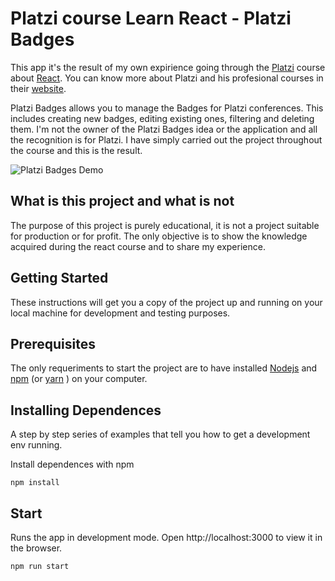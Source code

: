 # Platzi course Learn React - Platzi Badges

This app it's the result of my own expirience going through the [Platzi](https://platzi.com/) course about [React](https://reactjs.org/). You can know more about Platzi and his profesional courses in their [website](https://platzi.com/).

Platzi Badges allows you to manage the Badges for Platzi conferences. This includes creating new badges, editing existing ones, filtering and deleting them. I'm not the owner of the Platzi Badges idea or the application and all the recognition is for Platzi. I have simply carried out the project throughout the course and this is the result.

![Platzi Badges Demo](demo/platzi-badges.gif)

## What is this project and what is not

The purpose of this project is purely educational, it is not a project suitable for production or for profit. The only objective is to show the knowledge acquired during the react course and to share my experience.

## Getting Started 

These instructions will get you a copy of the project up and running on your local machine for development and testing purposes.

## Prerequisites

The only requeriments to start the project are to have installed [Nodejs](https://nodejs.org) and [npm](https://www.npmjs.com/get-npm) (or [yarn](https://yarnpkg.com/) ) on your computer. 

## Installing Dependences

A step by step series of examples that tell you how to get a development env running.

Install dependences with npm

```
npm install
```


## Start

Runs the app in development mode.
Open http://localhost:3000 to view it in the browser.

```
npm run start
```

